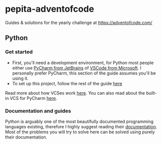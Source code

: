 # pepita-adventofcode
Guides &amp; solutions for the yearly challenge at https://adventofcode.com/ 

## Python
### Get started
* First, you'll need a development environment, for Python most people either use [PyCharm from JetBrains](https://www.jetbrains.com/pycharm/download/download-thanks.html?platform=windows&code=PCC) 
of [VSCode from Microsoft](https://code.visualstudio.com/). I personally prefer PyCharm, this section of the guide assumes you'll be using it.
* To set up this project, follow the rest of the guide [here](https://www.jetbrains.com/help/pycharm/quick-start-guide.html#checkout-from-vcs)

Read more about how VCSes work [here](https://www.atlassian.com/git/tutorials/what-is-version-control). 
You can also read about the built-in VCS for PyCharm [here](https://www.jetbrains.com/help/pycharm/using-git-integration.html).

### Documentation and guides
Python is arguably one of the most beautifully documented programming languages existing, therefore I highly suggest reading
their [documentation](https://docs.python.org/3.11/tutorial/index.html). Most of the problems you will try to solve here can be
solved using purely their documentation.